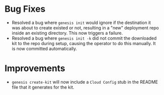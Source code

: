 # Bug Fixes

- Resolved a bug where `genesis init` would ignore
  if the destination it was about to create existed or not,
  resulting in a "new" deployment repo inside an existing
  directory. This now triggers a failure.
- Resolved a bug where `genesis init -k` did not commit
  the downloaded kit to the repo during setup, causing
  the operator to do this manually. It is now committed
  automatically.

# Improvements

- `genesis create-kit` will now include a `Cloud Config` stub
  in the README file that it generates for the kit.
